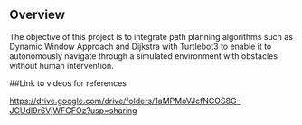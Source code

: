 ## Overview
The objective of this project is to integrate path planning algorithms such as Dynamic Window Approach and Dijkstra with Turtlebot3 to enable it to autonomously navigate through a simulated environment with obstacles without human intervention.

##Link to videos for references 

https://drive.google.com/drive/folders/1aMPMoVJcfNCOS8G-JCUdI9r6VjWFGFOz?usp=sharing 
